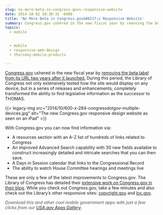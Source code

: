```yaml
---
slug: no-more-beta-in-congress-govs-responsive-website
date: 2014-10-02 10:30:31 -0400
title: 'No More Beta in Congress.gov&#8217;s Responsive Website'
summary: Congress.gov ushered in the new fiscal year by removing the beta label from its URL two years after it launched. During this period, the Library of Congress not only extensively tested how the site would display on any device, but in a series of releases and enhancements, completely transformed the ability to find legislative information
topics:
  - mobile
  
  
  - mobile
  - responsive-web-design
  - thursday-mobile-products
 
---
```


[Congress.gov](https://www.congress.gov/) ushered in the new fiscal year by [removing the beta label from its URL two years after it launched.](http://blogs.gov.gov/law/2014/09/congress-gov-removing-the-beta-label-and-new-enhancements/) During this period, the Library of Congress not only extensively tested how the site would display on any device, but in a series of releases and enhancements, completely transformed the ability to find legislative information as the successor to THOMAS.

{{< legacy-img src="2014/10/600-x-284-congressdotgov-multiple-devices.jpg" alt="The new Congress.gov responsive design website as seen on an iPad" >}}

With Congress.gov you can now find information via:

  * A resources section with an A-Z list of hundreds of links related to Congress
  * An improved Advanced Search capability with 30 new fields available to construct increasingly detailed and intricate searches that you can then save.
  * A Days in Session calendar that links to the Congressional Record
  * The ability to watch House Committee hearings and meetings live

These are only a few of the latest improvements to Congress.gov. The Library of Congress has detailed their [extensive work on Congress.gov in their blog](http://blogs.gov.gov/law/page/1/?s=congress.gov). While you check out Congress.gov, take a few minutes and also check out the Library&#8217;s other responsive sites: [copyright.gov](http://copyright.gov/) and [loc.gov](http://www.gov.gov/).

<em style="color: #555555">Download this and other cool mobile government apps with just a few clicks from our <a href="http://apps.usa.gov/">USA.gov Apps Gallery</a></em>.